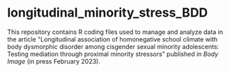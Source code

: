 # longitudinal_minority_stress_BDD
This repository contains R coding files used to manage and analyze data in the article "Longitudinal association of homonegative school climate with body dysmorphic disorder among cisgender sexual minority adolescents: Testing mediation through proximal minority stressors" published in <i>Body Image</i> (in press February 2023).
